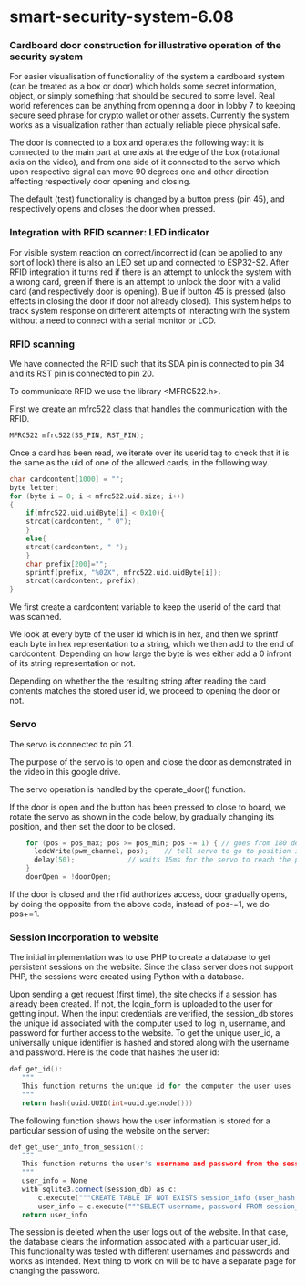 # smart-security-system-6.08

### Cardboard door construction for illustrative operation of the security system

For easier visualisation of functionality of the system a cardboard system (can be treated as a box or door) which holds some secret information, object, or simply something that should be secured to some level. Real world references can be anything from opening a door in lobby 7 to keeping secure seed phrase for crypto wallet or other assets. Currently the system works as a visualization rather than actually reliable piece physical safe.

The door is connected to a box and operates the following way: it is connected to the main part at one axis at the edge of the box (rotational axis on the video), and from one side of it connected to the servo which upon respective signal can move 90 degrees one and other direction affecting respectively door opening and closing.

The default (test) functionality is changed by a button press (pin 45), and respectively opens and closes the door when pressed.

### Integration with RFID scanner: LED indicator

For visible system reaction on correct/incorrect id (can be applied to any sort of lock) there is also an LED set up and connected to ESP32-S2. After RFID integration it turns red if there is an attempt to unlock the system with a wrong card, green if there is an attempt to unlock the door with a valid card (and respectively door is opening). Blue if button 45 is pressed (also effects in closing the door if door not already closed). This system helps to track system response on different attempts of interacting with the system without a need to connect with a serial monitor or LCD. 

### RFID scanning
We have connected the RFID such that its SDA pin is connected to pin 34 and its RST pin is connected to pin 20.

To communicate RFID we use the library <MFRC522.h>.

First we create an mfrc522 class that handles the communication with the RFID.

```cpp
MFRC522 mfrc522(SS_PIN, RST_PIN);
```
Once a card has been read, we iterate over its userid tag to check that it is the same as the uid of one of the allowed cards, in the following way.

```cpp
char cardcontent[1000] = "";
byte letter;
for (byte i = 0; i < mfrc522.uid.size; i++) 
{
    if(mfrc522.uid.uidByte[i] < 0x10){
    strcat(cardcontent, " 0");
    }
    else{
    strcat(cardcontent, " ");
    }
    char prefix[200]="";
    sprintf(prefix, "%02X", mfrc522.uid.uidByte[i]);
    strcat(cardcontent, prefix);
}
```
We first create a cardcontent variable to keep the userid of the card that was scanned.

We look at every byte of the user id which is in hex, and then we sprintf each byte in hex representation to a string, which we then add to the end of cardcontent. Depending on how large the byte is wes either add a 0 infront of its string representation or not.

Depending on whether the the resulting string after reading the card contents matches the stored user id, we proceed to opening the door or not.


### Servo

The servo is connected to pin 21.

The purpose of the servo is to open and close the door as demonstrated in the video in this google drive.

The servo operation is handled by the operate_door() function.

If the door is open and the button has been pressed to close to board, we rotate the servo as shown in the code below, by gradually changing its position, and then set the door to be closed.

```cpp
    for (pos = pos_max; pos >= pos_min; pos -= 1) { // goes from 180 degrees to 0 degrees
      ledcWrite(pwm_channel, pos);    // tell servo to go to position in variable 'pos'
      delay(50);             // waits 15ms for the servo to reach the position
    }
    doorOpen = !doorOpen;
```

If the door is closed and the rfid authorizes access, door gradually opens, by doing the opposite from the above code, instead of pos-=1, we do pos+=1.

### Session Incorporation to website

The initial implementation was to use PHP to create a database to get persistent sessions on the website. Since the class server does not support PHP, the sessions were created using Python with a database. 

Upon sending a get request (first time), the site checks if a session has already been created. If not, the login_form is uploaded to the user for getting input. When the input credentials are verified, the session_db stores the unique id associated with the computer used to log in, username, and password for further access to the website. To get the unique user_id, a universally unique identifier is hashed and stored along with the username and password. Here is the code that hashes the user id:

```cpp
def get_id():
   """
   This function returns the unique id for the computer the user uses
   """
   return hash(uuid.UUID(int=uuid.getnode()))
```

The following function shows how the user information is stored for a particular session of using the website on the server:

```cpp
def get_user_info_from_session():
   """
   This function returns the user's username and password from the session database
   """
   user_info = None
   with sqlite3.connect(session_db) as c:
       c.execute("""CREATE TABLE IF NOT EXISTS session_info (user_hash real, username text, password text);""")
       user_info = c.execute("""SELECT username, password FROM session_info WHERE user_hash = ?;""", (user_hash,)).fetchone()
   return user_info
 ```


The session is deleted when the user logs out of the website. In that case, the database clears the information associated with a particular user_id. This functionality was tested with different usernames and passwords and works as intended. Next thing to work on will be to have a separate page for changing the password.

